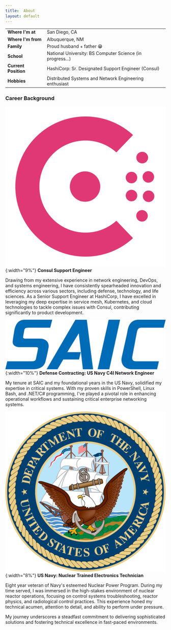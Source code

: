 ```yaml
---
title:  About
layout: default
---
```


|                      |                                                           |
|----------------------|-----------------------------------------------------------|
| **Where I'm at**     | San Diego, CA                                             |
| **Where I'm from**   | Albuquerque, NM                                           |
| **Family**           | Proud husband + father 😁                                 |
| **School**           | National University: BS Computer Science (in progress...) |
| **Current Position** | HashiCorp: Sr. Designated Support Engineer (Consul)       |
| **Hobbies**          | Distributed Systems and Network Engineering enthusiast    |


### Career Background

![Consul](/assets/consul.svg){:width="9%"} **Consul Support Engineer**

Drawing from my extensive experience in network engineering, DevOps, and
systems engineering, I have consistently spearheaded innovation and
efficiency across various sectors, including defense, technology, and life
sciences. As a Senior Support Engineer at HashiCorp, I have excelled in
leveraging my deep expertise in service mesh, Kubernetes, and cloud technologies
to tackle complex issues with Consul, contributing significantly to product development.

![Consul](/assets/saic.png){:width="10%"} **Defense Contracting: US Navy C4I Network Engineer**

My tenure at SAIC and my foundational years in the US Navy, solidified my expertise in critical systems.
With my proven skills in PowerShell, Linux Bash, and .NET/C# programming, I've played
a pivotal role in enhancing operational workflows and sustaining critical enterprise
networking systems.

![Consul](/assets/navy.png){:width="8%"} **US Navy: Nuclear Trained Electronics Technician**

Eight year veteran of Navy's esteemed Nuclear Power Program. During my time served, I was 
immersed in the high-stakes environment of nuclear reactor operations, focusing on control 
systems troubleshooting, reactor physics, and radiological control practices. This experience honed 
my technical acumen, attention to detail, and ability to perform under pressure.


My journey underscores a steadfast commitment to delivering sophisticated solutions and fostering
technical excellence in fast-paced environments.